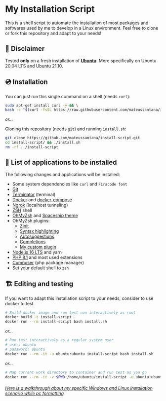 # My Installation Script

This is a shell script to automate the installation of most packages and softwares used by me to develop in a Linux environment. Feel free to clone or fork this repository and adapt to your needs!


## 🚧 Disclaimer

Tested **only** on a fresh installation of **[Ubuntu](https://ubuntu.com/download/desktop)**. More specifically on Ubuntu 20.04 LTS and Ubuntu 21.10.


## 💿 Installation

You can just run this single command on a shell (needs `curl`):
```bash
sudo apt-get install curl -y && \
bash -c "$(curl -fsSL https://raw.githubusercontent.com/mateussantana/install-script/master/install.sh)"
```

*or...*

Cloning this repository (needs `git`) and running ``install.sh``:
```bash
git clone https://github.com/mateussantana/install-script.git
cd install-script/ && ./install.sh
rm -rf ../install-script
```


## 📝 List of applications to be installed

The following changes and applications will be installed:

- Some system dependencies like `curl` and `Firacode font`
- [Git](https://git-scm.com/)
- [Terminator](https://terminator-gtk3.readthedocs.io/en/latest) (terminal)
- [Docker](https://docs.docker.com/engine/install/ubuntu/#install-using-the-convenience-script) and [docker-compose](https://docs.docker.com/compose/install)
- [Ngrok](https://ngrok.com) (localhost tunneling)
- [ZSH](https://github.com/ohmyzsh/ohmyzsh/wiki/Installing-ZSH) shell
- [OhMyZsh](https://github.com/ohmyzsh/ohmyzsh) and [Spaceship theme](https://github.com/spaceship-prompt/spaceship-prompt)
- OhMyZsh plugins:
  - [Zinit](https://github.com/zdharma-continuum/zinit)
  - [Syntax highlighting](https://github.com/zdharma-continuum/fast-syntax-highlighting)
  - [Autosuggestions](https://github.com/zsh-users/zsh-autosuggestions)
  - [Completions](https://github.com/zsh-users/zsh-completions)
  - [My custom plugin](https://github.com/mateussantana/ohmyzsh-custom-funcalias)
- [Node.js 16 LTS](https://github.com/nodesource/distributions/blob/master/README.md#installation-instructions) and yarn
- [PHP 8.1](https://www.php.net/downloads.php#v8.1.1) and most used extensions
- [Composer](https://getcomposer.org/download/) (php package manager)
- Set your default shell to ``zsh``


## 🏗️ Editing and testing

If you want to adapt this installation script to your needs, consider to use docker to test.

```bash
# Build docker image and run test non interactively as root
docker build -t install-script .
docker run --rm install-script bash install.sh
```

*or...*

```bash
# Run test interactively as a regular system user
# user: ubuntu
# password: ubuntu
docker run --rm -it -u ubuntu:ubuntu install-script bash install.sh
```

*or...*

```bash
# Map current work directory to container and run test as you go
docker run --rm -it -v $PWD:/home/ubuntu/install-script -u ubuntu:ubuntu install-script
```


###### [Here is a walkthrough about my specific Windows and Linux installation scenario while pc formatting](docs/PC_FORMATTING.md)
